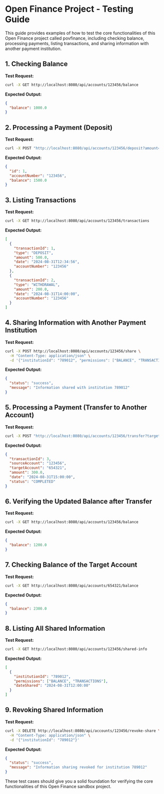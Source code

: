 
# Open Finance Project - Testing Guide

This guide provides examples of how to test the core functionalities of this Open Finance project called povfinance, including checking balance, processing payments, listing transactions, and sharing information with another payment institution.

## 1. Checking Balance

**Test Request:**
```bash
curl -X GET http://localhost:8080/api/accounts/123456/balance
```

**Expected Output:**
```json
{
  "balance": 1000.0
}
```

## 2. Processing a Payment (Deposit)

**Test Request:**
```bash
curl -X POST "http://localhost:8080/api/accounts/123456/deposit?amount=500"
```

**Expected Output:**
```json
{
  "id": 1,
  "accountNumber": "123456",
  "balance": 1500.0
}
```

## 3. Listing Transactions

**Test Request:**
```bash
curl -X GET http://localhost:8080/api/accounts/123456/transactions
```

**Expected Output:**
```json
[
  {
    "transactionId": 1,
    "type": "DEPOSIT",
    "amount": 500.0,
    "date": "2024-08-31T12:34:56",
    "accountNumber": "123456"
  },
  {
    "transactionId": 2,
    "type": "WITHDRAWAL",
    "amount": 200.0,
    "date": "2024-08-31T14:00:00",
    "accountNumber": "123456"
  }
]
```

## 4. Sharing Information with Another Payment Institution

**Test Request:**
```bash
curl -X POST http://localhost:8080/api/accounts/123456/share \
  -H "Content-Type: application/json" \
  -d '{"institutionId": "789012", "permissions": ["BALANCE", "TRANSACTIONS"]}'
```

**Expected Output:**
```json
{
  "status": "success",
  "message": "Information shared with institution 789012"
}
```

## 5. Processing a Payment (Transfer to Another Account)

**Test Request:**
```bash
curl -X POST "http://localhost:8080/api/accounts/123456/transfer?targetAccount=654321&amount=300"
```

**Expected Output:**
```json
{
  "transactionId": 3,
  "sourceAccount": "123456",
  "targetAccount": "654321",
  "amount": 300.0,
  "date": "2024-08-31T15:00:00",
  "status": "COMPLETED"
}
```

## 6. Verifying the Updated Balance after Transfer

**Test Request:**
```bash
curl -X GET http://localhost:8080/api/accounts/123456/balance
```

**Expected Output:**
```json
{
  "balance": 1200.0
}
```

## 7. Checking Balance of the Target Account

**Test Request:**
```bash
curl -X GET http://localhost:8080/api/accounts/654321/balance
```

**Expected Output:**
```json
{
  "balance": 2300.0
}
```

## 8. Listing All Shared Information

**Test Request:**
```bash
curl -X GET http://localhost:8080/api/accounts/123456/shared-info
```

**Expected Output:**
```json
[
  {
    "institutionId": "789012",
    "permissions": ["BALANCE", "TRANSACTIONS"],
    "dateShared": "2024-08-31T12:00:00"
  }
]
```

## 9. Revoking Shared Information

**Test Request:**
```bash
curl -X DELETE http://localhost:8080/api/accounts/123456/revoke-share \
  -H "Content-Type: application/json" \
  -d '{"institutionId": "789012"}'
```

**Expected Output:**
```json
{
  "status": "success",
  "message": "Information sharing revoked for institution 789012"
}
```

These test cases should give you a solid foundation for verifying the core functionalities of this Open Finance sandbox project.

